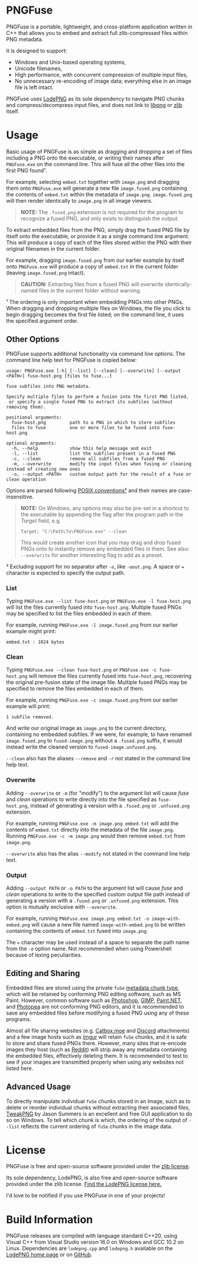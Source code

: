 PNGFuse
=======

PNGFuse is a portable, lightweight, and cross-platform application written in C++
that allows you to embed and extract full zlib-compressed files within PNG metadata.

It is designed to support:
- Windows and Unix-based operating systems,
- Unicode filenames,
- High performance, with concurrent compression of multiple input files,
- No unnecessary re-encoding of image data; everything else in an image file is left intact.


PNGFuse uses [LodePNG](https://github.com/lvandeve/lodepng) as its sole dependency
to navigate PNG chunks and compress/decompress input files, and does not link to
[libpng](http://www.libpng.org/pub/png/libpng.html) or [zlib](https://zlib.net/) itself.


# Usage
Basic usage of PNGFuse is as simple as dragging and dropping a set of files including a PNG onto the executable,
or writing their names after `PNGFuse.exe` on the command line.
This will fuse all the other files into the first PNG found&sup1;.

For example, selecting `embed.txt` together with `image.png` and dragging them onto `PNGFuse.exe`
will generate a new file `image.fused.png` containing the contents of `embed.txt` within the metadata of `image.png`.
`image.fused.png` will then render identically to `image.png` in all image viewers.

> **NOTE:** The `.fused.png` extension is not required for the program to recognize a fused PNG, and only exists to distinguish the output.

To extract embedded files from the PNG, simply drag the fused PNG file by itself onto the executable,
or provide it as a single command line argument.
This will produce a copy of each of the files stored within the PNG with their original filenames in the current folder.

For example, dragging `image.fused.png` from our earlier example by itself onto `PNGFuse.exe` will produce a copy of `embed.txt` in the current folder (leaving `image.fused.png` intact).

> **CAUTION:** Extracting files from a fused PNG will overwrite identically-named files in the current folder without warning.

&sup1; The ordering is only important when embedding PNGs into other PNGs.
When dragging and dropping multiple files on Windows,
the file you click to begin dragging becomes the first file listed;
on the command line, it uses the specified argument order.

## Other Options
PNGFuse supports additional functionality via command line options. The command line help text for PNGFuse is copied below:
```
usage: PNGFuse.exe [-h] [--list] [--clean] [--overwrite] [--output <PATH>] fuse-host.png [files to fuse...]

fuse subfiles into PNG metadata.

Specify multiple files to perform a fusion into the first PNG listed,
 or specify a single fused PNG to extract its subfiles (without removing them).

positional arguments:
  fuse-host.png         path to a PNG in which to store subfiles
  files to fuse         one or more files to be fused into fuse-host.png

optional arguments:
  -h, --help            show this help message and exit
  -l, --list            list the subfiles present in a fused PNG
  -c, --clean           remove all subfiles from a fused PNG
  -m, --overwrite       modify the input files when fusing or cleaning instead of creating new ones
  -o, --output <PATH>   custom output path for the result of a fuse or clean operation
```
Options are parsed following [POSIX conventions&sup2;](https://www.gnu.org/software/libc/manual/html_node/Argument-Syntax.html)
and their names are case-insensitive.

> **NOTE:** On Windows, any options may also be pre-set in a shortcut to the executable
by appending the flag after the program path in the *Target* field, e.g.
> ```
> Target: "C:\Path\To\PNGFuse.exe" --clean
> ```
> This would create another icon that you may drag and drop fused PNGs onto to instantly remove any embedded files in them.
See also: `--overwrite` for another interesting flag to add as a preset.

&sup2; Excluding support for no separator after `-o`, like `-oout.png`. A space or `=` character is expected to specify the output path.

### List
Typing `PNGFuse.exe --list fuse-host.png` or `PNGFuse.exe -l fuse-host.png`
will list the files currently fused into `fuse-host.png`.
Multiple fused PNGs may be specified to list the files embedded in each of them.

For example, running `PNGFuse.exe -l image.fused.png` from our earlier example might print:
```
embed.txt : 1024 bytes
```

### Clean
Typing `PNGFuse.exe --clean fuse-host.png` or `PNGFuse.exe -c fuse-host.png`
will remove the files currently fused into `fuse-host.png`,
recovering the original pre-fusion state of the image file.
Multiple fused PNGs may be specified to remove the files embedded in each of them.

For example, running `PNGFuse.exe -c image.fused.png` from our earlier example will print:
```
1 subfile removed.
```
And write our original image as `image.png` to the current directory, containing no embedded subfiles.
If we were, for example, to have renamed `image.fused.png` to `fused-image.png` without a `.fused.png` suffix,
it would instead write the cleaned version to `fused-image.unfused.png`.

`--clean` also has the aliases `--remove` and `-r` not stated in the command line help text.

### Overwrite
Adding `--overwrite` or `-m` (for "modify") to the argument list will cause *fuse* and *clean* operations
to write directly into the file specified as `fuse-host.png`,
instead of generating a version with a `.fused.png` or `.unfused.png` extension.

For example, running `PNGFuse.exe -m image.png embed.txt` will add the contents of `embed.txt`
directly into the metadata of the file `image.png`.
Running `PNGFuse.exe -c -m image.png` would then remove `embed.txt` from `image.png`.

`--overwrite` also has the alias `--modify` not stated in the command line help text.

### Output
Adding `--output PATH` or `-o PATH` to the argument list will cause *fuse* and *clean* operations
to write to the specified custom output file path
instead of generating a version with a `.fused.png` or `.unfused.png` extension.
This option is mutually exclusive with `--overwrite`.

For example, running `PNGFuse.exe image.png embed.txt -o image-with-embed.png`
will cause a new file named `image-with-embed.png` to be written containing the contents of `embed.txt` fused into `image.png`.

The `=` character may be used instead of a space to separate the path name from the `-o` option name.
Not recommended when using Powershell because of lexing peculiarities.

## Editing and Sharing
Embedded files are stored using the private `fuSe` [metadata chunk type](http://www.libpng.org/pub/png/spec/1.2/PNG-Structure.html),
which will be retained by conforming PNG editing software, such as MS Paint.
However, common software such as
[Photoshop](https://www.adobe.com/products/photoshop.html), [GIMP](https://www.gimp.org/), [Paint.NET](https://www.getpaint.net/), and [Photopea](https://www.photopea.com/)
are not conforming PNG editors, and it is recommended to save any embedded files before modifying a fused PNG using any of these programs.

Almost all file sharing websites (e.g. [Catbox.moe](https://catbox.moe/) and [Discord](https://discord.com/) attachments)
and a few image hosts such as [Imgur](https://imgur.com/) will retain `fuSe` chunks, and it is safe to store and share fused PNGs there.
However, many sites that re-encode images they host (such as [Reddit](https://www.reddit.com/))
will strip away any metadata containing the embedded files, effectively deleting them.
It is recommended to test to see if your images are transmitted properly when using any websites not listed here.

## Advanced Usage
To directly manipulate individual `fuSe` chunks stored in an image,
such as to delete or reorder individual chunks without extracting their associated files,
[TweakPNG](http://entropymine.com/jason/tweakpng/) by Jason Summers is an excellent and free GUI application to do so on Windows.
To tell which chunk is which, the ordering of the output of `--list` reflects the current ordering of `fuSe` chunks in the image data. 


# License
PNGFuse is free and open-source software provided under the [zlib license](https://opensource.org/licenses/Zlib).

Its sole dependency, LodePNG, is also free and open-source software provided under the zlib license.
[Find the LodePNG license here.](https://github.com/lvandeve/lodepng/blob/master/LICENSE)

I'd love to be notified if you use PNGFuse in one of your projects!


# Build Information
PNGFuse releases are compiled with language standard C++20, using Visual C++ from Visual Studio version 16.0 on Windows and GCC 10.2 on Linux.
Dependencies are `lodepng.cpp` and `lodepng.h` available on the [LodePNG home page](https://lodev.org/lodepng/)
or on [GitHub](https://github.com/lvandeve/lodepng).

